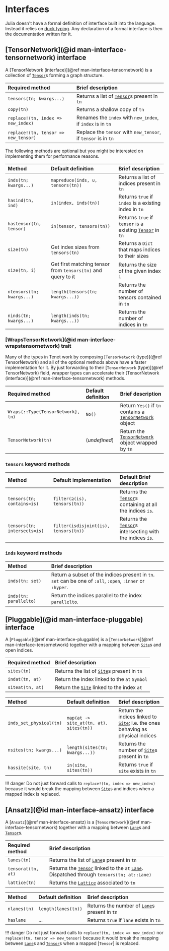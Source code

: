 # Interfaces

Julia doesn't have a formal definition of interface built into the language. Instead it relies on [duck typing](https://wikipedia.org/wiki/Duck_typing).
Any declaration of a formal interface is then the documentation written for it.

## [TensorNetwork](@id man-interface-tensornetwork) interface

A [TensorNetwork (interface)](@ref man-interface-tensornetwork) is a collection of [`Tensor`](@ref)s forming a graph structure.

| Required method                      | Brief description                                              |
| :----------------------------------- | :------------------------------------------------------------- |
| `tensors(tn; kwargs...)`             | Returns a list of [`Tensor`](@ref)s present in `tn`            |
| `copy(tn)`                           | Returns a shallow copy of `tn`                                 |
| `replace!(tn, index => new_index)`   | Renames the `index` with `new_index`, if `index` is in `tn`    |
| `replace!(tn, tensor => new_tensor)` | Replace the `tensor` with `new_tensor`, if `tensor` is in `tn` |

The following methods are optional but you might be interested on implementing them for performance reasons.

| Method                    | Default definition                                           | Brief description                                                 |
| :------------------------ | :----------------------------------------------------------- | :---------------------------------------------------------------- |
| `inds(tn; kwargs...)`     | `mapreduce(inds, ∪, tensors(tn))`                            | Returns a list of indices present in `tn`                         |
| `hasind(tn, ind)`         | `in(index, inds(tn))`                                        | Returns `true` if `index` is a existing index in `tn`             |
| `hastensor(tn, tensor)`   | `in(tensor, tensors(tn))`                                    | Returns `true` if `tensor` is a existing [`Tensor`](@ref) in `tn` |
| `size(tn)`                | Get index sizes from `tensors(tn)`                           | Returns a `Dict` that maps indices to their sizes                 |
| `size(tn, i)`             | Get first matching tensor from `tensors(tn)` and query to it | Returns the size of the given index `i`                           |
| `ntensors(tn; kwargs...)` | `length(tensors(tn; kwargs...))`                             | Returns the number of tensors contained in `tn`                   |
| `ninds(tn; kwargs...)`    | `length(inds(tn; kwargs...))`                                | Returns the number of indices in `tn`                             |

### [WrapsTensorNetwork](@id man-interface-wrapstensornetwork) trait

Many of the types in Tenet work by composing [`TensorNetwork` (type)](@ref TensorNetwork) and all of the optional methods above have a faster implementation for it.
By just forwarding to their [`TensorNetwork` (type)](@ref TensorNetwork) field, wrapper types can accelerate their [TensorNetwork (interface)](@ref man-interface-tensornetwork) methods.

| Required method                    | Default definition | Brief description                                                |
| :--------------------------------- | :----------------- | :--------------------------------------------------------------- |
| `Wraps(::Type{TensorNetwork}, tn)` | `No()`             | Return `Yes()` if `tn` contains a [`TensorNetwork`](@ref) object |
| `TensorNetwork(tn)`                | (_undefined_)      | Return the [`TensorNetwork`](@ref) object wrapped by `tn`        |

### `tensors` keyword methods

| Method                       | Default implementation                | Default Brief description                                         |
| :--------------------------- | :------------------------------------ | :---------------------------------------------------------------- |
| `tensors(tn; contains=is)`   | `filter(⊇(is), tensors(tn))`          | Returns the [`Tensor`](@ref)s containing at all the indices `is`. |
| `tensors(tn; intersects=is)` | `filter(isdisjoint(is), tensors(tn))` | Returns the [`Tensor`](@ref)s intersecting with the indices `is`. |

### `inds` keyword methods

| Method                 | Brief description                                                                                          |
| :--------------------- | :--------------------------------------------------------------------------------------------------------- |
| `inds(tn; set)`        | Return a subset of the indices present in `tn`. `set` can be one of `:all`, `:open`, `:inner` or `:hyper`. |
| `inds(tn; parallelto)` | Return the indices parallel to the index `parallelto`.                                                     |

## [Pluggable](@id man-interface-pluggable) interface

A [`Pluggable`](@ref man-interface-pluggable) is a [`TensorNetwork`](@ref man-interface-tensornetwork) together with a mapping between [`Site`](@ref)s and open indices.

| Required method  | Brief description                                   |
| :--------------- | :-------------------------------------------------- |
| `sites(tn)`      | Returns the list of [`Site`](@ref)s present in `tn` |
| `indat(tn, at)`  | Return the index linked to the `at` `Symbol`        |
| `siteat(tn, at)` | Return the [`Site`](@ref) linked to the index `at`  |

| Method                  | Default definition                      | Brief description                                                                       |
| :---------------------- | :-------------------------------------- | :-------------------------------------------------------------------------------------- |
| `inds_set_physical(tn)` | `map(at -> site_at(tn, at), sites(tn))` | Return the indices linked to [`Site`](@ref); i.e. the ones behaving as physical indices |
| `nsites(tn; kwargs...)` | `length(sites(tn; kwargs...))`          | Returns the number of [`Site`](@ref)s present in `tn`                                   |
| `hassite(site, tn)`     | `in(site, sites(tn))`                   | Returns `true` if `site` exists in `tn`                                                 |

!!! danger
    Do not just forward calls to `replace!(tn, index => new_index)` because it would break the mapping between [`Site`](@ref)s and indices when a mapped index is replaced.

## [Ansatz](@id man-interface-ansatz) interface

A [`Ansatz`](@ref man-interface-ansatz) is a [`TensorNetwork`](@ref man-interface-tensornetwork) together with a mapping between [`Lane`](@ref)s and [`Tensor`](@ref)s.

| Required method    | Brief description                                                                                          |
| :----------------- | :--------------------------------------------------------------------------------------------------------- |
| `lanes(tn)`        | Returns the list of [`Lane`](@ref)s present in `tn`                                                        |
| `tensorat(tn, at)` | Returns the [`Tensor`](@ref) linked to the `at` [`Lane`](@ref). Dispatched through `tensors(tn; at::Lane)` |
| `lattice(tn)`      | Returns the [`Lattice`](@ref) associated to `tn`                                                           |

| Method       | Default definition  | Brief description                                     |
| :----------- | :------------------ | :---------------------------------------------------- |
| `nlanes(tn)` | `length(lanes(tn))` | Returns the number of [`Lane`](@ref)s present in `tn` |
| `haslane`    | ...                 | Returns `true` if `lane` exists in `tn`               |

!!! danger
    Do not just forward calls to `replace!(tn, index => new_index)` nor `replace!(tn, tensor => new_tensor)` because it would break the mapping between [`Lane`](@ref)s and [`Tensor`](@ref)s when a mapped [`Tensor`] is replaced.
